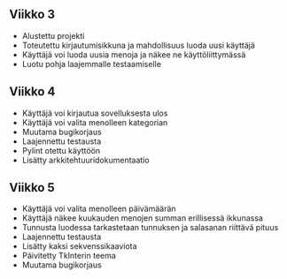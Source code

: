## Viikko 3

- Alustettu projekti
- Toteutettu kirjautumisikkuna ja mahdollisuus luoda uusi käyttäjä
- Käyttäjä voi luoda uusia menoja ja näkee ne käyttöliittymässä
- Luotu pohja laajemmalle testaamiselle

## Viikko 4

- Käyttäjä voi kirjautua sovelluksesta ulos
- Käyttäjä voi valita menolleen kategorian
- Muutama bugikorjaus
- Laajennettu testausta
- Pylint otettu käyttöön
- Lisätty arkkitehtuuridokumentaatio

## Viikko 5

- Käyttäjä voi valita menolleen päivämäärän
- Käyttäjä näkee kuukauden menojen summan erillisessä ikkunassa
- Tunnusta luodessa tarkastetaan tunnuksen ja salasanan riittävä pituus
- Laajennettu testausta
- Lisätty kaksi sekvenssikaaviota
- Päivitetty TkInterin teema
- Muutama bugikorjaus
